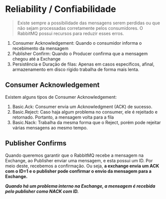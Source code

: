 # Reliability / Confiabilidade

> Existe sempre a possibilidade das mensagens serem perdidas ou que não sejam processadas corretamente pelos consumidores. O RabbitMQ possui recursos para reduzir esses erros.

1. Consumer Acknowledgement: Quando o consumidor informa o recebimento da mensagem
2. Publisher Confirm: Quando o Producer confirma que a mensagem chegou até a Exchange
3. Persistência e Duração de filas: Apenas em casos específicos, afinal, armazenamento em disco rígido trabalha de forma mais lenta.


## Consumer Acknowledgement

Existem alguns tipos de Consumer Acknowledgement:

1. Basic.Ack: Consumer envia um Acknowledgment (ACK) de sucesso.
2. Basic.Reject: Caso haja algum problema no consumer, ele é rejeitado e retornado. Portanto, a mensagem volta para a fila
3. Basic.Nack: Trabalha da mesma forma que o Reject, porém pode rejeitar várias mensagens ao mesmo tempo.

## Publisher Confirms

Quando queremos garantir que o RabbitMQ recebe a mensagem na Exchange, ao Publisher enviar uma mensagem, e esta possui um ID. Por meio deste, recebemos a confirmação. Ou seja, **a exchange envia um ACK com o ID=1 e o publisher pode confirmar o envio da mensagem para a Exchange.**

**_Quando há um problema interno na Exchange, a mensagem é recebida pelo publisher como NACK com ID._**